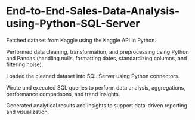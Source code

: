 # End-to-End-Sales-Data-Analysis-using-Python-SQL-Server
Fetched dataset from Kaggle using the Kaggle API in Python.

Performed data cleaning, transformation, and preprocessing using Python and Pandas (handling nulls, formatting dates, standardizing columns, and filtering noise).

Loaded the cleaned dataset into SQL Server using Python connectors.

Wrote and executed SQL queries to perform data analysis, aggregations, performance comparisons, and trend insights.

Generated analytical results and insights to support data-driven reporting and visualization.
